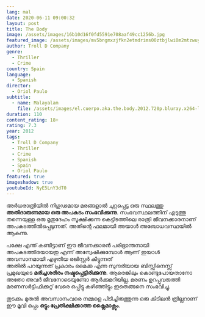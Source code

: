 ```yaml
---
lang: mal
date: 2020-06-11 09:00:32
layout: post
title: The Body
image: /assets/images/16b10d16f0fd5591e708aaf49cc1256b.jpg
featured_image: /assets/images/mv5bngmxzjfkn2etmdrims00ztbjlwi0m2mtzwuyyjfhzgvizdjlxkeyxkfqcgdeqxvymtmxodk2otu-._v1_.jpg
author: Troll D Company
genre:
  - Thriller
  - Crime
country: Spain
language:
  - Spanish
director:
  - Oriol Paulo
subtitle:
  - name: Malayalam
    file: /assets/images/el.cuerpo.aka.the.body.2012.720p.bluray.x264-lubokvideo.srt.srt
duration: 110
content_rating: 18+
rating: 7.3
year: 2012
tags:
  - Troll D Company
  - Thriller
  - Crime
  - Spanish
  - Spain
  - ‎Oriol Paulo
featured: true
imageshadow: true
youtubeId: NyE5LnY3dT0
---
```

അർധരാത്രിയിൽ നിഗുഢമായ മരങ്ങളാൽ ചുറ്റപ്പെട്ട ഒരു സ്ഥലത്തു **അതിദാരുണമായ ഒരു അപകടം സംഭവിക്കുന്നു**. സംഭവസ്ഥലത്തിന് എടുത്തു തന്നെയുള്ള ഒരു മൃതുദേഹം സൂക്ഷിക്കുന്ന കെട്ടിടത്തിലെ രാത്രി ജീവനക്കാരനാണ് അപകടത്തിൽപ്പെടുന്നത്. അതിന്റെ ഫലമായി അയാൾ അബോധവസ്ഥയിൽ ആകുന്നു.

പക്ഷേ എന്ത് കണ്ടിട്ടാണ് ഈ ജീവനക്കാരൻ പരിഭ്രാന്തനായി അപകടത്തിരയായതു എന്ന് അന്വേഷിക്കുമ്പോൾ ആണ് ഇയാൾ അവസാനമായി എഴുതിയ രജിസ്റ്റർ കിട്ടുന്നത്\
അതിൽ പറയുന്നത് പ്രകാരം മൈക്ക എന്ന സുന്ദരിയായ ബിസ്സിനെസ്സ് പ്രമുഖയുടെ **മരിച്ചശരീരം നഷ്ടപ്പെട്ടിരിക്കുന്നു**. ആരെങ്കിലും കൊണ്ടുപോയതാനോ അതോ അവർ ജീവനോടെയുണ്ടോ ആർക്കുമറിയില്ല. മരണം ഉറപ്പുവരുത്തി മരണസർട്ടിഫിക്കറ്റ് വേരെ ഒപ്പിട്ടു കഴിഞ്ഞിട്ടും ഇതെങ്ങനെ സംഭവിച്ചു.

തുടക്കം മുതൽ അവസാനംവരെ നമ്മളെ പിടിച്ചിരുത്തുന്ന ഒരു കിടിലൻ ത്രില്ലറാണ് ഈ മൂവി ഒപ്പം **ഒട്ടും പ്രേതിക്ഷിക്കാത്ത ക്ലൈമാക്സും**.
